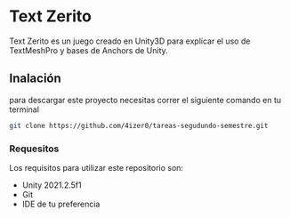 # Text Zerito

Text Zerito es un juego creado en Unity3D para explicar el uso de TextMeshPro y bases de Anchors de Unity.

## Inalación

para descargar este proyecto necesitas correr el siguiente comando en tu terminal

```bash
git clone https://github.com/4izer0/tareas-segudundo-semestre.git
```

### Requesitos 

Los requisitos para utilizar este repositorio son:

+ Unity 2021.2.5f1
+ Git
+ IDE de tu preferencia